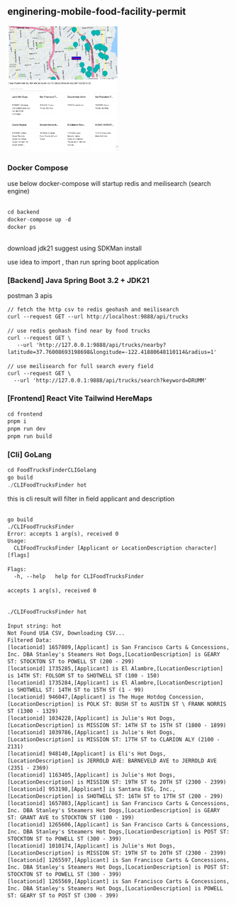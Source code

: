 ## enginering-mobile-food-facility-permit


<img src="main.png" width=50% height=10%>


### Docker Compose

use below docker-compose will startup redis and meilisearch (search engine)

```go

cd backend
docker-compose up -d 
docker ps
    
```
download jdk21 suggest using SDKMan install

use idea to import , than run spring boot application

###  [Backend] Java Spring Boot 3.2 + JDK21

postman 3 apis
```
// fetch the http csv to redis geohash and meilisearch
curl --request GET --url http://localhost:9888/api/trucks

// use redis geohash find near by food trucks
curl --request GET \
   --url 'http://127.0.0.1:9888/api/trucks/nearby?latitude=37.76008693198698&longitude=-122.41880648110114&radius=1'

// use meilisearch for full search every field
curl --request GET \
  --url 'http://127.0.0.1:9888/api/trucks/search?keyword=DRUMM'
```

### [Frontend] React Vite Tailwind HereMaps

```javascript
cd frontend
pnpm i
pnpm run dev
pnpm run build
```


### [Cli] GoLang

```javascript
cd FoodTrucksFinderCLIGolang
go build
./CLIFoodTrucksFinder hot 
```

this is cli result will filter in field applicant and description
```shell

go build
./CLIFoodTrucksFinder 
Error: accepts 1 arg(s), received 0
Usage:
  CLIFoodTrucksFinder [Applicant or LocationDescription character]  [flags]

Flags:
  -h, --help   help for CLIFoodTrucksFinder

accepts 1 arg(s), received 0


./CLIFoodTrucksFinder hot

Input string: hot
Not Found USA CSV, Downloading CSV...
Filtered Data:
[locationid] 1657809,[Applicant] is San Francisco Carts & Concessions, Inc. DBA Stanley's Steamers Hot Dogs,[LocationDescription] is GEARY ST: STOCKTON ST to POWELL ST (200 - 299)
[locationid] 1735285,[Applicant] is El Alambre,[LocationDescription] is 14TH ST: FOLSOM ST to SHOTWELL ST (100 - 150)
[locationid] 1735284,[Applicant] is El Alambre,[LocationDescription] is SHOTWELL ST: 14TH ST to 15TH ST (1 - 99)
[locationid] 946047,[Applicant] is The Huge Hotdog Concession,[LocationDescription] is POLK ST: BUSH ST to AUSTIN ST \ FRANK NORRIS ST (1300 - 1329)
[locationid] 1034228,[Applicant] is Julie's Hot Dogs,[LocationDescription] is MISSION ST: 14TH ST to 15TH ST (1800 - 1899)
[locationid] 1039786,[Applicant] is Julie's Hot Dogs,[LocationDescription] is MISSION ST: 17TH ST to CLARION ALY (2100 - 2131)
[locationid] 948140,[Applicant] is Eli's Hot Dogs,[LocationDescription] is JERROLD AVE: BARNEVELD AVE to JERROLD AVE (2351 - 2369)
[locationid] 1163405,[Applicant] is Julie's Hot Dogs,[LocationDescription] is MISSION ST: 19TH ST to 20TH ST (2300 - 2399)
[locationid] 953198,[Applicant] is Santana ESG, Inc.,[LocationDescription] is SHOTWELL ST: 16TH ST to 17TH ST (200 - 299)
[locationid] 1657803,[Applicant] is San Francisco Carts & Concessions, Inc. DBA Stanley's Steamers Hot Dogs,[LocationDescription] is GEARY ST: GRANT AVE to STOCKTON ST (100 - 199)
[locationid] 1265606,[Applicant] is San Francisco Carts & Concessions, Inc. DBA Stanley's Steamers Hot Dogs,[LocationDescription] is POST ST: STOCKTON ST to POWELL ST (300 - 399)
[locationid] 1010174,[Applicant] is Julie's Hot Dogs,[LocationDescription] is MISSION ST: 19TH ST to 20TH ST (2300 - 2399)
[locationid] 1265597,[Applicant] is San Francisco Carts & Concessions, Inc. DBA Stanley's Steamers Hot Dogs,[LocationDescription] is POST ST: STOCKTON ST to POWELL ST (300 - 399)
[locationid] 1265569,[Applicant] is San Francisco Carts & Concessions, Inc. DBA Stanley's Steamers Hot Dogs,[LocationDescription] is POWELL ST: GEARY ST to POST ST (300 - 399)

```
